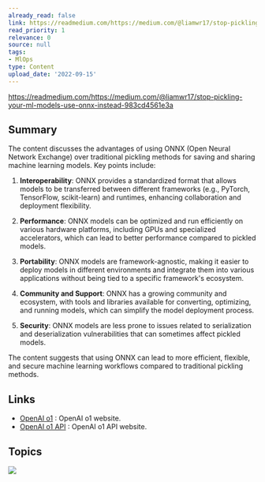```yaml
---
already_read: false
link: https://readmedium.com/https://medium.com/@liamwr17/stop-pickling-your-ml-models-use-onnx-instead-983cd4561e3a
read_priority: 1
relevance: 0
source: null
tags:
- MlOps
type: Content
upload_date: '2022-09-15'
---
```


https://readmedium.com/https://medium.com/@liamwr17/stop-pickling-your-ml-models-use-onnx-instead-983cd4561e3a
## Summary

The content discusses the advantages of using ONNX (Open Neural Network Exchange) over traditional pickling methods for saving and sharing machine learning models. Key points include:

1. **Interoperability**: ONNX provides a standardized format that allows models to be transferred between different frameworks (e.g., PyTorch, TensorFlow, scikit-learn) and runtimes, enhancing collaboration and deployment flexibility.

2. **Performance**: ONNX models can be optimized and run efficiently on various hardware platforms, including GPUs and specialized accelerators, which can lead to better performance compared to pickled models.

3. **Portability**: ONNX models are framework-agnostic, making it easier to deploy models in different environments and integrate them into various applications without being tied to a specific framework's ecosystem.

4. **Community and Support**: ONNX has a growing community and ecosystem, with tools and libraries available for converting, optimizing, and running models, which can simplify the model deployment process.

5. **Security**: ONNX models are less prone to issues related to serialization and deserialization vulnerabilities that can sometimes affect pickled models.

The content suggests that using ONNX can lead to more efficient, flexible, and secure machine learning workflows compared to traditional pickling methods.
## Links

- [OpenAI o1](https://openai01.net/) : OpenAI o1 website.
- [OpenAI o1 API](https://openaio1api.com/) : OpenAI o1 API website.

## Topics

![](topics/Concept/ONNX)